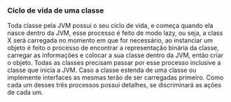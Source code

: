 ### Ciclo de vida de uma classe


Toda classe pela JVM possui o seu ciclo de vida, e começa quando ela nasce dentro da JVM, esse processo é feito de modo lazy, ou seja, a class X será carregada no momento em que for necessário, ao instanciar um objeto é feito o processo de encontrar a representação binária da classe, carregar as informações e colocar a sua classe dentro da JVM, então criar o objeto. Todas as classes precisam passar por esse processo inclusive a classe que inicia a JVM. Caso a classe estenda de uma classe ou implemente interfaces as mesmas terão de ser carregadas primeiro. Como cada um desses três processos possui detalhes, se discriminará as ações de cada um.	